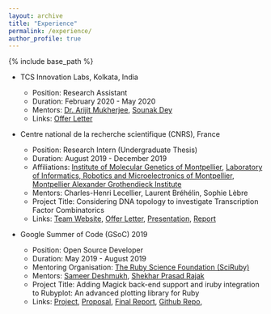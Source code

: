```yaml
---
layout: archive
title: "Experience"
permalink: /experience/
author_profile: true
---
```


{% include base_path %}

* TCS Innovation Labs, Kolkata, India
  * Position: Research Assistant
  * Duration: February 2020 - May 2020
  * Mentors: [Dr. Arijit Mukherjee](https://scholar.google.co.in/citations?user=99_nlsMAAAAJ), [Sounak Dey](https://scholar.google.com/citations?user=s6EyYlUAAAAJ)
  * Links: [Offer Letter](https://drive.google.com/file/d/1hqt1Gw1RxIOnqsai27yUflAYSR2JLvZM/view?usp=sharing)
 
* Centre national de la recherche scientifique (CNRS), France
  * Position: Research Intern (Undergraduate Thesis)
  * Duration: August 2019 - December 2019
  * Affiliations: [Institute of Molecular Genetics of Montpellier](http://www.igmm.cnrs.fr/), [Laboratory of Informatics, Robotics and Microelectronics of Montpellier](http://www.lirmm.fr), [Montpellier Alexander Grothendieck Institute](http://imag.edu.umontpellier.fr/)
  * Mentors: Charles-Henri Lecellier, Laurent Bréhélin, Sophie Lèbre
  * Project Title: Considering DNA topology to investigate Transcription Factor Combinatorics
  * Links: [Team Website](http://www.igmm.cnrs.fr/en/service/biogenese-micro-arns/), [Offer Letter](https://drive.google.com/file/d/1x9UTYSv2D6JTOMRVSK9_zYdxP0jlTvfD/view?usp=sharing), [Presentation](https://drive.google.com/file/d/1YMWKQA6bm2lW-alsdFLkqAM51jZPcnTF/view?usp=sharing), [Report](https://drive.google.com/open?id=1wyWnNp_XJCjfb0dSpBSMuvFjsmCERima)

* Google Summer of Code (GSoC) 2019
  * Position: Open Source Developer
  * Duration: May 2019 - August 2019
  * Mentoring Organisation: [The Ruby Science Foundation (SciRuby)](http://sciruby.com/)
  * Mentors: [Sameer Deshmukh](https://github.com/v0dro), [Shekhar Prasad Rajak](https://github.com/Shekharrajak)
  * Project Title: Adding Magick back-end support and iruby integration to Rubyplot: An advanced plotting library for Ruby
  * Links: [Project](https://summerofcode.withgoogle.com/archive/2019/projects/6622714041729024/), [Proposal](https://github.com/alishdipani/rubyplot/wiki/GSoC-2019-Proposal), [Final Report](https://alishdipani.github.io/gsoc2019/2019/08/22/Wrapping-up-GSoC-2019/), [Github Repo](https://github.com/SciRuby/rubyplot), 
